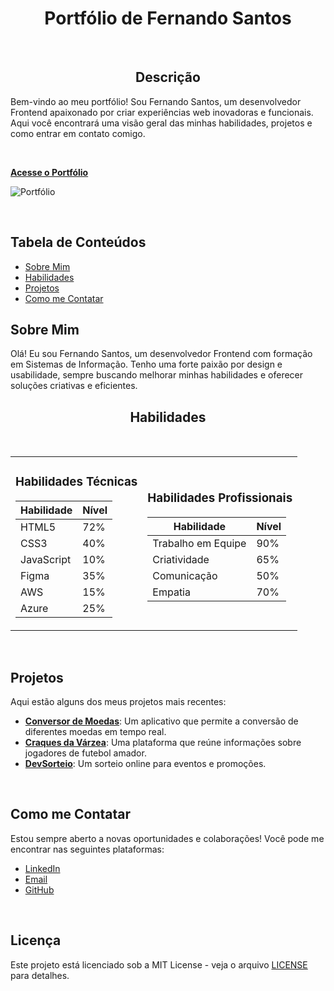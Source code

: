 <h1 align="center">Portfólio de Fernando Santos</h1>

<br>

<h2 align="center"> Descrição</h2>
<p align="left"> Bem-vindo ao meu portfólio! Sou Fernando Santos, um desenvolvedor Frontend apaixonado por criar experiências web inovadoras e funcionais. Aqui você encontrará uma visão geral das minhas habilidades, projetos e como entrar em contato comigo.</p>

<br>

[**Acesse o Portfólio**](https://fernandojesuss.github.io/ProjetoPortifolio/)

![Portfólio](https://github.com/user-attachments/assets/a8237736-418d-4d28-bc1c-9e4c241f8bb3)


<br>

## Tabela de Conteúdos
- [Sobre Mim](#sobre-mim)
- [Habilidades](#habilidades)
- [Projetos](#projetos)
- [Como me Contatar](#como-me-contatar)
  



## Sobre Mim
Olá! Eu sou Fernando Santos, um desenvolvedor Frontend com formação em Sistemas de Informação. Tenho uma forte paixão por design e usabilidade, sempre buscando melhorar minhas habilidades e oferecer soluções criativas e eficientes.
<br>



<h2 align="center">Habilidades </h2><br>

<table align="center">
  <tr>
    <td>
      
### Habilidades Técnicas
| Habilidade     | Nível |
|----------------|-------|
| HTML5          | 72%   |
| CSS3           | 40%   |
| JavaScript     | 10%   |
| Figma          | 35%   |
| AWS            | 15%   |
| Azure          | 25%   |

</td>
<td>
  
### Habilidades Profissionais
| Habilidade          | Nível |
|---------------------|-------|
| Trabalho em Equipe  | 90%   |
| Criatividade        | 65%   |
| Comunicação         | 50%   |
| Empatia             | 70%   |

</td>
</tr>
</table>


<br>

 ## Projetos
Aqui estão alguns dos meus projetos mais recentes:

- **[Conversor de Moedas](https://fernandojesuss.github.io/Conversor_Moedas/)**: Um aplicativo que permite a conversão de diferentes moedas em tempo real.
- **[Craques da Várzea](https://galeria-de-fotos-sooty.vercel.app/)**: Uma plataforma que reúne informações sobre jogadores de futebol amador.
- **[DevSorteio](https://fernandojesuss.github.io/Dev_Sorteio/)**: Um sorteio online para eventos e promoções.

  

<br>
















## Como me Contatar
Estou sempre aberto a novas oportunidades e colaborações! Você pode me encontrar nas seguintes plataformas:
- [LinkedIn](link-para-o-linkedin)
- [Email](mailto:seuemail@example.com)
- [GitHub](link-para-o-github)
  
<br>

## Licença
Este projeto está licenciado sob a MIT License - veja o arquivo [LICENSE](LICENSE) para detalhes.









